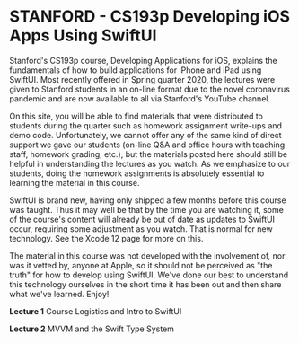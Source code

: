 # STANFORD - CS193p Developing iOS Apps Using SwiftUI

Stanford's CS193p course, Developing Applications for iOS, explains the fundamentals of how to build applications for iPhone and iPad using SwiftUI.  Most recently offered in Spring quarter 2020, the lectures were given to Stanford students in an on-line format due to the novel coronavirus pandemic and are now available to all via Stanford's YouTube channel.

On this site, you will be able to find materials that were distributed to students during the quarter such as homework assignment write-ups and demo code.  Unfortunately, we cannot offer any of the same kind of direct support we gave our students (on-line Q&A and office hours with teaching staff, homework grading, etc.), but the materials posted here should still be helpful in understanding the lectures as you watch.  As we emphasize to our students, doing the homework assignments is absolutely essential to learning the material in this course.

SwiftUI is brand new, having only shipped a few months before this course was taught.  Thus it may well be that by the time you are watching it, some of the course's content will already be out of date as updates to SwiftUI occur, requiring some adjustment as you watch.  That is normal for new technology.  See the Xcode 12 page for more on this.

The material in this course was not developed with the involvement of, nor was it vetted by, anyone at Apple, so it should not be perceived as "the truth" for how to develop using SwiftUI.  We've done our best to understand this technology ourselves in the short time it has been out and then share what we've learned.  Enjoy!

**Lecture 1**
Course Logistics and Intro to SwiftUI 

**Lecture 2**
MVVM and the Swift Type System
